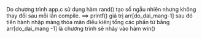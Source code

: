 Do chương trình app.c sử dụng hàm rand() tạo số ngẫu nhiên nhưng không thay đổi sau mỗi lần compile. 
==> printf() giá trị arr[do_dai_mang-1] sau đó tiến hành nhập mảng thỏa mãn điều kiênj tổng các phần tử bằng arr[do_dai_mang -1] là chương trình sẽ nhảy vào hàm win()
